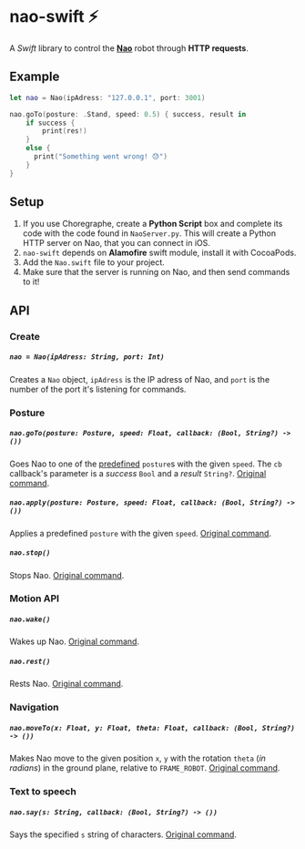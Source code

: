 # nao-swift ⚡️

A *Swift* library to control the [**Nao**](https://www.aldebaran.com/en/humanoid-robot/nao-robot) robot through **HTTP requests**.

## Example

``` swift
let nao = Nao(ipAdress: "127.0.0.1", port: 3001)

nao.goTo(posture: .Stand, speed: 0.5) { success, result in
    if success {
        print(res!)
    }
    else {
      print("Something went wrong! 😓")
    }
}
```

## Setup
1. If you use Choregraphe, create a **Python Script** box and complete its code with the code found in `NaoServer.py`. This will create a Python HTTP server on Nao, that you can connect in iOS.
2. `nao-swift` depends on **Alamofire** swift module, install it with CocoaPods.
3. Add the `Nao.swift` file to your project.
4. Make sure that the server is running on Nao, and then send commands to it!

## API
### Create
##### `nao = Nao(ipAdress: String, port: Int)`
Creates a `Nao` object, `ipAdress` is the IP adress of Nao, and `port` is the number of the port it's listening for commands.

### Posture
##### `nao.goTo(posture: Posture, speed: Float, callback: (Bool, String?) -> ())`
Goes Nao to one of the [predefined](http://doc.aldebaran.com/1-14/naoqi/motion/alrobotposture.html#term-predefined-postures) `posture`s with the given `speed`. The `cb` callback's parameter is a *success* `Bool` and a *result* `String?`. [Original command](http://doc.aldebaran.com/1-14/naoqi/motion/alrobotposture-api.html#ALRobotPosture::goToPosture__ssC.floatC).

##### `nao.apply(posture: Posture, speed: Float, callback: (Bool, String?) -> ())`
Applies a predefined `posture` with the given `speed`. [Original command](http://doc.aldebaran.com/1-14/naoqi/motion/alrobotposture-api.html#ALRobotPosture::applyPosture__ssCR.floatCR).

##### `nao.stop()`
Stops Nao. [Original command](http://doc.aldebaran.com/1-14/naoqi/motion/alrobotposture-api.html#ALRobotPosture::stopMove).


### Motion API
##### `nao.wake()`
Wakes up Nao. [Original command](http://doc.aldebaran.com/1-14/naoqi/motion/control-stiffness-api.html#ALMotionProxy::wakeUp).

##### `nao.rest()`
Rests Nao. [Original command](http://doc.aldebaran.com/1-14/naoqi/motion/control-stiffness-api.html#ALMotionProxy::rest).


### Navigation
##### `nao.moveTo(x: Float, y: Float, theta: Float, callback: (Bool, String?) -> ())`
Makes Nao move to the given position `x`, `y` with the rotation `theta` (*in radians*) in the ground plane, relative to `FRAME_ROBOT`. [Original command](http://doc.aldebaran.com/1-14/naoqi/motion/alnavigation-api.html#ALNavigationProxy::moveTo__floatCR.floatCR.floatCR).


### Text to speech
##### `nao.say(s: String, callback: (Bool, String?) -> ())`
Says the specified `s` string of characters. [Original command](http://doc.aldebaran.com/1-14/naoqi/audio/altexttospeech-api.html#ALTextToSpeechProxy::say__ssCR).
